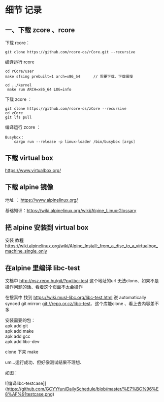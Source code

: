 # 细节 记录

## 一、下载 zcore 、rcore

下载 rcore：

    git clone https://github.com/rcore-os/rCore.git --recursive

编译运行 rcore

    cd rCore/user
    make sfsimg prebuilt=1 arch=x86_64      // 需要下载、下载很慢

    cd ../kernel
     make run ARCH=x86_64 LOG=info

下载 zcore ：

    git clone https://github.com/rcore-os/zCore --recursive
    cd zCore
    git lfs pull

编译运行 zcore ：

    Busybox：
        cargo run --release -p linux-loader /bin/busybox [args]


## 下载 virtual box

https://www.virtualbox.org/

## 下载 alpine 镜像

地址 ： https://www.alpinelinux.org/

基础知识：https://wiki.alpinelinux.org/wiki/Alpine_Linux:Glossary


## 把 alpine 安装到 virtual box

安装 教程  
https://wiki.alpinelinux.org/wiki/Alpine_Install:_from_a_disc_to_a_virtualbox_machine_single_only

## 在alpine 里编译 libc-test 

文档中 http://nsz.repo.hu/git/?p=libc-test 这个地址的url 无法clone、如果不是操作问题的话、看着这个页面不太会操作

在搜索中 找到 https://wiki.musl-libc.org/libc-test.html 说 automatically synced git mirror: <git://repo.or.cz/libc-test>、这个库能clone 、看上去内容差不多

安装需要的包：  
apk add git  
apk add make  
apk add gcc   
apk add libc-dev  

clone 下来 make

um...运行成功、但好像测试结果不理想、

如图：  

![编译libc-testcase]](https://github.com/GCYYfun/DailySchedule/blob/master/%E7%BC%96%E8%AF%91testcase.png)
